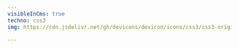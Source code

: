 ```yaml
---
visibleInCms: true
techno: css3
img: https://cdn.jsdelivr.net/gh/devicons/devicon/icons/css3/css3-original.svg

---
```

